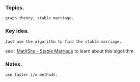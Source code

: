 ### Topics.
    graph theory, stable marriage.
    
### Key idea.
    Just use the algorithm to find the stable marriage.

see : [MathSite - Stable Marriage](http://mathsite.math.berkeley.edu/smp/smp.html) to learn about this algorithm.

### Notes.
    use faster i/o methods.
